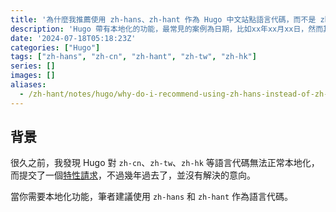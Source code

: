 ```yaml
---
title: '為什麼我推薦使用 zh-hans、zh-hant 作為 Hugo 中文站點語言代碼，而不是 zh-cn、zh-tw、zh-hk'
description: 'Hugo 帶有本地化的功能，最常見的案例為日期，比如xx年xx月xx日，然而其對語言代碼有限制，使用 zh-cn、zh-tw、zh-hk 無法匹配到對應的本地化設置，從而無法使用本地化功能。'
date: '2024-07-18T05:18:23Z'
categories: ["Hugo"]
tags: ["zh-hans", "zh-cn", "zh-hant", "zh-tw", "zh-hk"]
series: []
images: []
aliases:
  - /zh-hant/notes/hugo/why-do-i-recommend-using-zh-hans-instead-of-zh-cn/
---
```


## 背景

很久之前，我發現 Hugo 對 `zh-cn`、`zh-tw`、`zh-hk` 等語言代碼無法正常本地化，而提交了一個[特性請求](https://github.com/gohugoio/hugo/issues/9109)，不過幾年過去了，並沒有解決的意向。

當你需要本地化功能，筆者建議使用 `zh-hans` 和 `zh-hant` 作為語言代碼。

